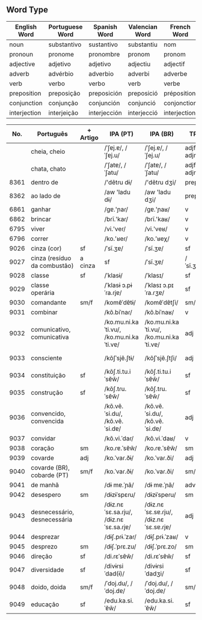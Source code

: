 

## Word Type

| English Word | Portuguese Word | Spanish Word | Valencian Word |  French Word | German Word | Italian Word   |
|--------------|-----------------|--------------|----------------|---------------|-------------|---------------|
| noun         | substantivo     | sustantivo   | substantiu     | nom           | Nomen       | nome          |
| pronoun      | pronome         | pronombre    | pronom         | pronom        | Pronomen    | pronome       |
| adjective    | adjetivo        | adjetivo     | adjectiu       | adjectif      | Adjektiv    | aggettivo     |
| adverb       | advérbio        | adverbio     | adverbi        | adverbe       | Adverb      | avverbio      |
| verb         | verbo           | verbo        | verb           | verbe         | Verb        | verbo         |
| preposition  | preposição      | preposición  | preposició     | préposition   | Präposition | preposizione  |
| conjunction  | conjunção       | conjunción   | conjunció      | conjonction   | Konjunktion | congiunzione  |
| interjection | interjeição     | interjección | interjecció    | interjection  | Interjektion | esclamazione |






| No. | Português | + Artigo | IPA (PT) | IPA (BR) | TP | EN | ES |
|-----|-----------|----------|----------|----------|----|----|----|
|      | cheia, cheio | | /ˈʃɐj.ɐ/, /ˈʃɐj.u/ | /ˈʃej.ɐ/, /ˈʃej.u/ | adjf, adjm | full | crecida, lleno |
|      | chata, chato | | /ˈʃatɐ/, /ˈʃatu/ | /ˈʃatɐ/, /ˈʃatu/ | adjf, adjm | boring | pesada, aburrido |
| 8361 | dentro de    | | /'dẽtɾu dɨ/ | /'dẽtɾu dʒi/ | prep | inside | /ɪn'saɪd/ | dentro de | /'dentɾo ðe/ |
| 8362 | ao lado de   | | /aw 'ladu dɨ/ | /aw 'ladu dʒi/ | prep | next to | /nɛkst tʊ/ | al lado de | /al 'laðo ðe/ |
| 6861 | ganhar       | | /ɡɐ.'ɲaɾ/ | /ɡɐ.'ɲaʁ/ | v | to win | ganar |
| 6862 | brincar      | | /bɾĩ.'kaɾ/ | /bɾĩ.'kaʁ/ | v | to play | jugar |
| 6795 | viver        | | /vi.'veɾ/ | /vi.'veʁ/ | v | to live | vivir |
| 6796 | correr       | | /ko.'ʁeɾ/ | /ko.'ʁeχ/ | v | to run | correr |
| 9026 | cinza (cor)  | sf | /ˈsĩ.ʒɐ/ | /ˈsĩ.ʒɐ/ | sf | gray | gris |
| 9027 | cinza (resíduo da combustão) | a cinza | sf | /ˈsĩ.ʒɐ/ | /ˈsĩ.ʒɐ/ | sf | ash | ceniza |
| 9028 | classe       | sf | /ˈklasɨ/ | /ˈklasɪ/ | sf | class | clase |
| 9029 | classe operária | | /ˈklasɨ ɔ.pɨˈɾa.ɾjɐ/ | /ˈklasɪ ɔ.pɪˈɾa.ɾʒɐ/ | sf | working class | clase trabajadora |
| 9030 | comandante   | sm/f | /komɐ̃ˈdɐ̃tɨ/ | /komɐ̃ˈdɐ̃tʃi/ | sm/f | commander | comandante |
| 9031 | combinar     | | /kõ.biˈnaɾ/ | /kõ.biˈnaʁ/ | v | match | combinar |
| 9032 | comunicativo, comunicativa | | /ko.mu.ni.kaˈti.vu/, /ko.mu.ni.kaˈti.vɐ/ | /ko.mu.ni.kaˈti.vu/, /ko.mu.ni.kaˈti.vɐ/ | adj | communicative | comunicativo, comunicativa |
| 9033 | consciente    | | /kõʃˈsjẽ.ʃtɨ/ | /kõʃˈsjẽ.ʃtʃi/ | adj | conscious, aware | consciente |
| 9034 | constituição  | sf | /kõʃ.ti.tu.iˈsɐ̃w̃/ | /kõʃ.ti.tu.iˈsɐ̃w̃/ | sf | constitution | constitución |
| 9035 | construção    | sf | /kõʃ.tɾu.ˈsɐ̃w̃/ | /kõʃ.tɾu.ˈsɐ̃w̃/ | sf | construction | construcción |
| 9036 | convencido, convencida | | /kõ.vẽ.ˈsi.du/, /kõ.vẽ.ˈsi.dɐ/ | /kõ.vẽ.ˈsi.du/, /kõ.vẽ.ˈsi.dɐ/ | adj | convinced | convencido, convencida |
| 9037 | convidar     | | /kõ.vi.ˈdaɾ/ | /kõ.vi.ˈdaʁ/ | v | invite | invitar |
| 9038 | coração      | sm | /ko.ɾɐ.ˈsɐ̃w̃/ | /ko.ɾɐ.ˈsɐ̃w̃/ | sm | heart | corazón |
| 9039 | covarde      | adj | /ko.ˈvaɾ.ðɨ/ | /ko.ˈvaɾ.ði/ | adj | coward | cobarde |
| 9040 | covarde (BR), cobarde (PT) | sm/f | /ko.ˈvaɾ.ðɨ/ | /ko.ˈvaɾ.ði/ | sm/f | coward | cobarde |
| 9041 | de manhã     | | /dɨ mɐ.ˈɲã/ | /dɨ mɐ.ˈɲã/ | adv | in the morning | de la mañana |
| 9042 | desespero    | sm | /dɨzɨˈspɛɾu/ | /dɨzɨˈspeɾu/ | sm | despair | desesperación |
| 9043 | desnecessário, desnecessária | | /dɨz.nɛˈsɛ.sa.ɾju/, /dɨz.nɛˈsɛ.sa.ɾjɐ/ | /dɨz.nɛˈsɛ.sɐ.ɾju/, /dɨz.nɛˈsɛ.sɐ.ɾjɐ/ | adj | unnecessary | innecesario, innecesaria |
| 9044 | desprezar    | | /dɨʃ.pɾɨ.ˈzaɾ/ | /dɨʃ.pɾɨ.ˈzaʁ/ | v | despise | despreciar |
| 9045 | desprezo     | sm | /dɨʃ.ˈpɾɛ.zu/ | /dɨʃ.ˈpɾɛ.zo/ | sm | contempt | desprecio |
| 9046 | direção      | sf | /di.ɾɛˈsɐ̃w̃/ | /di.ɾɛˈsɐ̃w̃/ | sf | direction | dirección |
| 9047 | diversidade  | sf | /divɨɾsiˈdad(ɨ)/ | /divɨɾsiˈdadʒi/ | sf | diversity | diversidad |
| 9048 | doido, doida | sm/f | /ˈdoj.du/, /ˈdoj.dɐ/ | /ˈdoj.du/, /ˈdoj.dɐ/ | sm/f | crazy | loco, loca |
| 9049 | educação     | sf | /edu.ka.si.ˈɐ̃w̃/ | /edu.ka.si.ˈɐ̃w̃/ | sf | education | educación |
